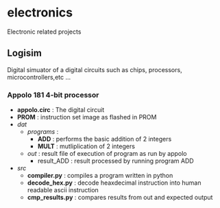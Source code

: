 # electronics
Electronic related projects

## Logisim
Digital simuator of a digital circuits such as chips, processors, microcontrollers,etc ...  

### Appolo 181 4-bit processor

- **appolo.circ** : The digital circuit
- **PROM**        : instruction set image as flashed in PROM
- *dat*
  - *programs* :
    - **ADD**  : performs the basic addition of 2 integers
    - **MULT** : mutliplication of 2 integers
  - *out* : result file of execution of program as run by appolo 
    - result_ADD : result processed by running program ADD  
- *src*
  - **compiler.py**    : compiles a program written in python
  - **decode_hex.py**  : decode heaxdecimal instruction into human readable ascii instruction 
  - **cmp_results.py** : compares results from out and expected output